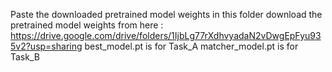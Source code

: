Paste the downloaded pretrained model weights in this folder 
download the pretrained model weights from here : https://drive.google.com/drive/folders/1IjbLg77rXdhvyadaN2vDwgEpFyu935v2?usp=sharing
best_model.pt is for Task_A
matcher_model.pt is for Task_B
